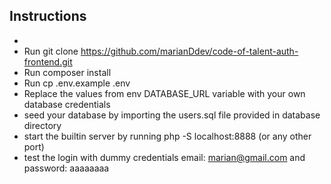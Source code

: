 ## Instructions

- 
- Run git clone https://github.com/marianDdev/code-of-talent-auth-frontend.git
- Run composer install
- Run cp .env.example .env
- Replace the values from env DATABASE_URL variable with your own database credentials
- seed your database by importing the users.sql file provided in database directory
- start the builtin server by running php -S localhost:8888 (or any other port)
- test the login with dummy credentials email: marian@gmail.com and password: aaaaaaaa
